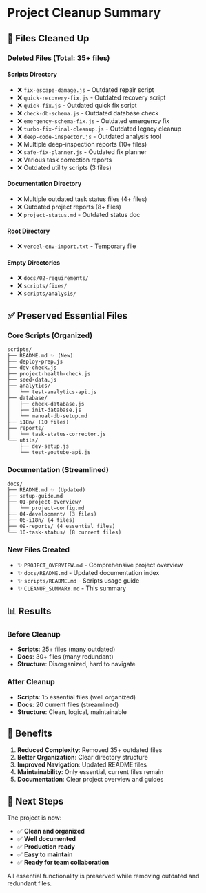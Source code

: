 # Project Cleanup Summary

## 🧹 Files Cleaned Up

### Deleted Files (Total: 35+ files)

#### Scripts Directory
- ❌ `fix-escape-damage.js` - Outdated repair script
- ❌ `quick-recovery-fix.js` - Outdated recovery script  
- ❌ `quick-fix.js` - Outdated quick fix script
- ❌ `check-db-schema.js` - Outdated database check
- ❌ `emergency-schema-fix.js` - Outdated emergency fix
- ❌ `turbo-fix-final-cleanup.js` - Outdated legacy cleanup
- ❌ `deep-code-inspector.js` - Outdated analysis tool
- ❌ Multiple deep-inspection reports (10+ files)
- ❌ `safe-fix-planner.js` - Outdated fix planner
- ❌ Various task correction reports
- ❌ Outdated utility scripts (3 files)

#### Documentation Directory  
- ❌ Multiple outdated task status files (4+ files)
- ❌ Outdated project reports (8+ files)
- ❌ `project-status.md` - Outdated status doc

#### Root Directory
- ❌ `vercel-env-import.txt` - Temporary file

#### Empty Directories
- ❌ `docs/02-requirements/`
- ❌ `scripts/fixes/`
- ❌ `scripts/analysis/`

## ✅ Preserved Essential Files

### Core Scripts (Organized)
```
scripts/
├── README.md ✨ (New)
├── deploy-prep.js
├── dev-check.js  
├── project-health-check.js
├── seed-data.js
├── analytics/
│   └── test-analytics-api.js
├── database/
│   ├── check-database.js
│   ├── init-database.js
│   └── manual-db-setup.md
├── i18n/ (10 files)
├── reports/
│   └── task-status-corrector.js
└── utils/
    ├── dev-setup.js
    └── test-youtube-api.js
```

### Documentation (Streamlined)
```
docs/
├── README.md ✨ (Updated)
├── setup-guide.md
├── 01-project-overview/
│   └── project-config.md
├── 04-development/ (3 files)
├── 06-i18n/ (4 files)
├── 09-reports/ (4 essential files)
└── 10-task-status/ (8 current files)
```

### New Files Created
- ✨ `PROJECT_OVERVIEW.md` - Comprehensive project overview
- ✨ `docs/README.md` - Updated documentation index
- ✨ `scripts/README.md` - Scripts usage guide
- ✨ `CLEANUP_SUMMARY.md` - This summary

## 📊 Results

### Before Cleanup
- **Scripts**: 25+ files (many outdated)
- **Docs**: 30+ files (many redundant)
- **Structure**: Disorganized, hard to navigate

### After Cleanup  
- **Scripts**: 15 essential files (well organized)
- **Docs**: 20 current files (streamlined)
- **Structure**: Clean, logical, maintainable

## 🎯 Benefits

1. **Reduced Complexity**: Removed 35+ outdated files
2. **Better Organization**: Clear directory structure
3. **Improved Navigation**: Updated README files
4. **Maintainability**: Only essential, current files remain
5. **Documentation**: Clear project overview and guides

## 🚀 Next Steps

The project is now:
- ✅ **Clean and organized**
- ✅ **Well documented** 
- ✅ **Production ready**
- ✅ **Easy to maintain**
- ✅ **Ready for team collaboration**

All essential functionality is preserved while removing outdated and redundant files.